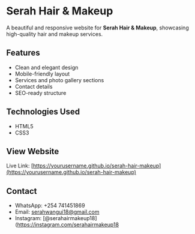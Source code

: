 # Serah Hair & Makeup

A beautiful and responsive website for **Serah Hair & Makeup**, showcasing high-quality hair and makeup services.

## Features

- Clean and elegant design
- Mobile-friendly layout
- Services and photo gallery sections
- Contact details
- SEO-ready structure

## Technologies Used

- HTML5
- CSS3

## View Website

Live Link: [https://yourusername.github.io/serah-hair-makeup](https://yourusername.github.io/serah-hair-makeup)

## Contact

- WhatsApp: +254 741451869  
- Email: serahwangui18@gmail.com  
- Instagram: [@serahairmakeup18](https://instagram.com/serahairmakeup18
